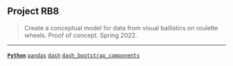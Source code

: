 ## Project RB8
> Create a conceptual model for data from visual ballistics on roulette wheels. Proof of concept. Spring 2022.

---

[**`Python`**](https://github.com/lxRbckl/lxRbckl/blob/main/Python/README.md)
[`pandas`](https://github.com/lxRbckl/lxRbckl/blob/main/Python/pandas.md)
[`dash`](https://github.com/lxRbckl/lxRbckl/blob/main/Python/dash.md)
[`dash_bootstrap_components`](https://github.com/lxRbckl/lxRbckl/blob/main/Python/dash_bootstrap_components.md)

# 
